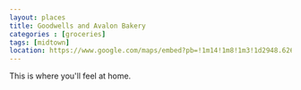 ```yaml
---
layout: places
title: Goodwells and Avalon Bakery
categories : [groceries]
tags: [midtown]
location: https://www.google.com/maps/embed?pb=!1m14!1m8!1m3!1d2948.626320510977!2d-83.06407515000001!3d42.35048969999999!3m2!1i1024!2i768!4f13.1!3m3!1m2!1s0x8824d2b0baebf3af%3A0x739e979a481288d0!2sGoodwells+Natural+Food+Market!5e0!3m2!1sen!2sus!4v1391923764819
---
```


<p>This is where you'll feel at home.</p>